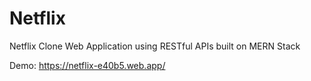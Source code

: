 # Netflix
Netflix Clone Web Application using RESTful APIs built on MERN Stack

Demo: https://netflix-e40b5.web.app/
